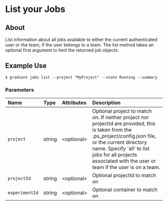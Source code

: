# List your Jobs

## About

List information about all jobs available to either the current authenticated user or the team, if the user belongs to a team. The list method takes an optional first argument to limit the returned job objects.

## Example Use

```text
$ gradient jobs list --project "MyProject" --state Running --summary
```

### Parameters

| Name | Type | Attributes | Description |
| :--- | :--- | :--- | :--- |
| `project` | string | &lt;optional&gt; | Optional project to match on. If neither project nor projectId are provided, this is taken from the .ps\_project/config.json file, or the current directory name. Specify 'all' to list jobs for all projects associated with the user or team if the user is on a team. |
| `projectId` | string | &lt;optional&gt; | Optional projectId to match on |
| `experimentId` | string | &lt;optional&gt; | Optional container to match on |
